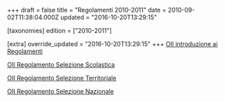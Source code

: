 +++
draft = false
title = "Regolamenti 2010-2011"
date = 2010-09-02T11:38:04.000Z
updated = "2016-10-20T13:29:15"

[taxonomies]
edition = ["2010-2011"]

[extra]
override_updated = "2016-10-20T13:29:15"
+++
[OII introduzione ai Regolamenti](/oldsite/110/OII-Introduzione%20ai%20Regolamenti%202010-2011_rev12-07-10.pdf)

[OII Regolamento Selezione Scolastica](/oldsite/110/OII-RegSelScolastica_2010-2011_rev2-10-09.pdf)

[OII Regolamento Selezione Territoriale](/oldsite/110/Regolamento%20Selezione%20Territoriale_2010-2011.pdf)

[OII Regolamento Selezione Nazionale](/oldsite/110/OII-RegSelNazionale_rev_maggio2010_.pdf)
